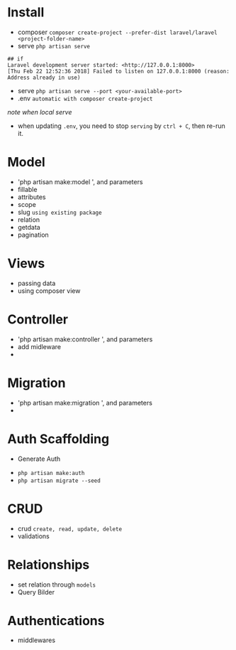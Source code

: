 # Install
- composer `composer create-project --prefer-dist laravel/laravel <project-folder-name>`
- serve `php artisan serve`
```
## if
Laravel development server started: <http://127.0.0.1:8000>
[Thu Feb 22 12:52:36 2018] Failed to listen on 127.0.0.1:8000 (reason: Address already in use)
```
- serve `php artisan serve --port <your-available-port>`
- .env `automatic with composer create-project`

*note when local serve*
- when updating `.env`, you need to stop `serving` by `ctrl + C`, then re-run it.
# Model
- 'php artisan make:model ', and parameters
- fillable
- attributes
- scope
- slug `using existing package`
- relation
- getdata
- pagination

# Views
- passing data
- using composer view 
# Controller
- 'php artisan make:controller ', and parameters
- add midleware
- 
# Migration
- 'php artisan make:migration ', and parameters
- 

# Auth Scaffolding 
* Generate Auth
- `php artisan make:auth`
- `php artisan migrate --seed`



# CRUD
- crud `create, read, update, delete`
- validations

# Relationships
- set relation through `models`
- Query Bilder

# Authentications
- middlewares


